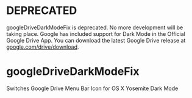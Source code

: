 # DEPRECATED

googleDriveDarkModeFix is deprecated. No more development will be taking place.
Google has included support for Dark Mode in the Official Google Drive App. 
You can download the latest Google Drive release at [google.com/drive/download](https://www.google.com/drive/download/).

# googleDriveDarkModeFix
Switches Google Drive Menu Bar Icon for OS X Yosemite Dark Mode
